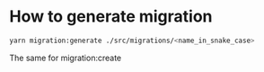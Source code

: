 # How to generate migration
```bash
yarn migration:generate ./src/migrations/<name_in_snake_case>
```

The same for migration:create